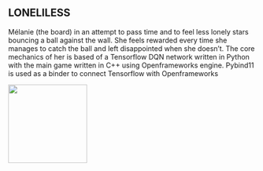 <h2>LONELILESS</h2>
<p id="yui_3_17_2_1_1569711346218_14531" class="">M&eacute;lanie (the board) in an attempt to pass time and to feel less lonely stars bouncing a ball against the wall. She feels rewarded every time she manages to catch the ball and left disappointed when she doesn’t. The core mechanics of her is based of a Tensorflow DQN network written in Python with the main game written in C++ using Openframeworks engine. Pybind11 is used as a binder to connect Tensorflow with Openframeworks</p>
<p class=""><img src="https://static1.squarespace.com/static/5d8c1173d980a856238b719f/t/5d8d36e5b01e692e31e2e6d0/1569535752308/Hnet-image+%281%29.gif?format=300w" alt="" width="160" height="160" /></p>
